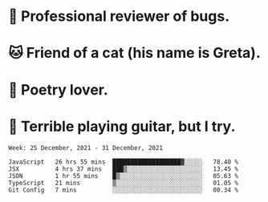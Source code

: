 # 🐛 Professional reviewer of bugs.
# 🐱 Friend of a cat (his name is Greta).
# 📜 Poetry lover.
# 🎸 Terrible playing guitar, but I try.

<!--START_SECTION:waka-->
```text
Week: 25 December, 2021 - 31 December, 2021

JavaScript   26 hrs 55 mins  ███████████████████▓░░░░░   78.40 % 
JSX          4 hrs 37 mins   ███▒░░░░░░░░░░░░░░░░░░░░░   13.45 % 
JSON         1 hr 55 mins    █▒░░░░░░░░░░░░░░░░░░░░░░░   05.63 % 
TypeScript   21 mins         ▒░░░░░░░░░░░░░░░░░░░░░░░░   01.05 % 
Git Config   7 mins          ░░░░░░░░░░░░░░░░░░░░░░░░░   00.34 % 
```
<!--END_SECTION:waka-->
